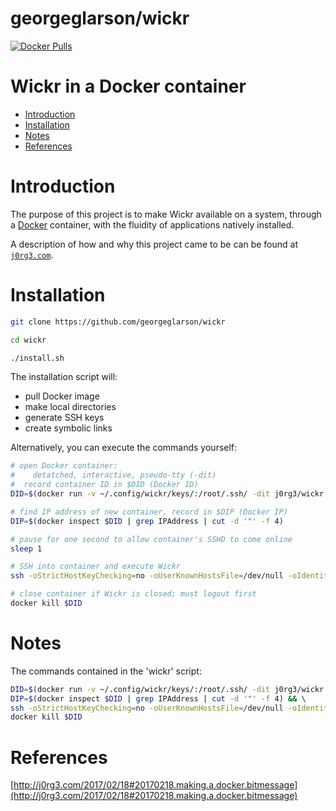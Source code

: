 # georgeglarson/wickr
 [![Docker Pulls](https://img.shields.io/docker/pulls/j0rg3/wickr.svg)](https://hub.docker.com/r/j0rg3/wickr)


# Wickr in a Docker container

- [Introduction](#introduction)
- [Installation](#installation)
- [Notes](#notes)
- [References](#references)


# Introduction
The purpose of this project is to make Wickr available on a system, through a [Docker](https://www.docker.com/) container, with the fluidity of applications natively installed.

A description of how and why this project came to be can be found at [`j0rg3.com`](http://j0rg3.com/2017/02/18#20170218.making.a.docker.wickr).

# Installation
```bash
git clone https://github.com/georgeglarson/wickr 

cd wickr

./install.sh
```

The installation script will:
- pull Docker image
- make local directories
- generate SSH keys
- create symbolic links

Alternatively, you can execute the commands yourself:
```bash
# open Docker container: 
#    detatched, interactive, pseudo-tty (-dit)
#  record container ID in $DID (Docker ID)
DID=$(docker run -v ~/.config/wickr/keys/:/root/.ssh/ -dit j0rg3/wickr bash)

# find IP address of new container, record in $DIP (Docker IP)
DIP=$(docker inspect $DID | grep IPAddress | cut -d '"' -f 4)

# pause for one second to allow container's SSHD to come online
sleep 1

# SSH into container and execute Wickr
ssh -oStrictHostKeyChecking=no -oUserKnownHostsFile=/dev/null -oIdentityFile=~/.config/wickr/keys/docker-wickr-keys -X $DIP wickr-me

# close container if Wickr is closed; must logout first
docker kill $DID
```

# Notes
The commands contained in the 'wickr' script:
```bash
DID=$(docker run -v ~/.config/wickr/keys/:/root/.ssh/ -dit j0rg3/wickr bash) && \
DIP=$(docker inspect $DID | grep IPAddress | cut -d '"' -f 4) && \ 
ssh -oStrictHostKeyChecking=no -oUserKnownHostsFile=/dev/null -oIdentityFile=~/.config/wickr/keys/docker-wickr-keys -X $DIP wickr-me && \
docker kill $DID
```

# References
[http://j0rg3.com/2017/02/18#20170218.making.a.docker.bitmessage](http://j0rg3.com/2017/02/18#20170218.making.a.docker.bitmessage)



